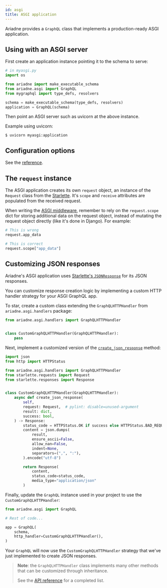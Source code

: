 ```yaml
---
id: asgi
title: ASGI application
---
```


Ariadne provides a `GraphQL` class that implements a production-ready ASGI application.


## Using with an ASGI server

First create an application instance pointing it to the schema to serve:

```python
# in myasgi.py
import os

from ariadne import make_executable_schema
from ariadne.asgi import GraphQL
from mygraphql import type_defs, resolvers

schema = make_executable_schema(type_defs, resolvers)
application = GraphQL(schema)
```

Then point an ASGI server such as uvicorn at the above instance.

Example using uvicorn:

```console
$ uvicorn myasgi:application
```


## Configuration options

See the [reference](asgi-reference.md#constructor).


## The `request` instance

The ASGI application creates its own `request` object, an instance of the `Request` class from the [Starlette](https://github.com/encode/starlette/blob/0.36.1/starlette/requests.py#L199). It's `scope` and `receive` attributes are populated from the received request.

When writing the [ASGI middleware](https://asgi.readthedocs.io/en/latest/specs/main.html#middleware), remember to rely on the `request.scope` dict for storing additional data on the request object, instead of mutating the request object directly (like it's done in Django). For example:

```python
# This is wrong
request.app_data

# This is correct
request.scope["app_data"]
```


## Customizing JSON responses

Ariadne's ASGI application uses [Starlette's `JSONResponse`](https://github.com/encode/starlette/blob/0.36.1/starlette/responses.py#L169) for its JSON responses.

You can customize response creation logic by implementing a custom HTTP handler strategy for your ASGI GraphQL app.

To star, create a custom class extending the `GraphQLHTTPHandler` from `ariadne.asgi.handlers` package:

```python
from ariadne.asgi.handlers import GraphQLHTTPHandler


class CustomGraphQLHTTPHandler(GraphQLHTTPHandler):
    pass
```

Next, implement a customized version of the [`create_json_response`](./asgi-handlers-reference.md#create_json_response) method:

```python
import json
from http import HTTPStatus

from ariadne.asgi.handlers import GraphQLHTTPHandler
from starlette.requests import Request
from starlette.responses import Response


class CustomGraphQLHTTPHandler(GraphQLHTTPHandler):
    async def create_json_response(
        self,
        request: Request,  # pylint: disable=unused-argument
        result: dict,
        success: bool,
    ) -> Response:
        status_code = HTTPStatus.OK if success else HTTPStatus.BAD_REQUEST
        content = json.dumps(
            result,
            ensure_ascii=False,
            allow_nan=False,
            indent=None,
            separators=(",", ":"),
        ).encode("utf-8")

        return Response(
            content,
            status_code=status_code,
            media_type="application/json"
        )
```

Finally, update the `GraphQL` instance used in your project to use the `CustomGraphQLHTTPHandler`:

```python
from ariadne.asgi import GraphQL

# Rest of code...

app = GraphQL(
    schema,
    http_handler=CustomGraphQLHTTPHandler(),
)
```

Your `GraphQL` will now use the `CustomGraphQLHTTPHandler` strategy that we've just implemented to create JSON responses.

> **Note**: the `GraphQLHTTPHandler` class implements many other methods that can be customized through inheritance.
>
> See the [API reference](./asgi-handlers-reference.md#graphqlhttphandler) for a completed list.
